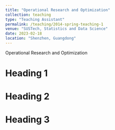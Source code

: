 ```yaml
---
title: "Operational Research and Optimization"
collection: teaching
type: "Teaching Assistant"
permalink: /teaching/2014-spring-teaching-1
venue: "SUSTech, Statistics and Data Science"
date: 2023-02-18
location: "Shenzhen, Guangdong"
---
```


Operational Research and Optimization

Heading 1
======

Heading 2
======

Heading 3
======
